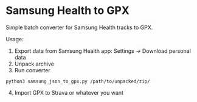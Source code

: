 # Samsung Health to GPX
Simple batch converter for Samsung Health tracks to GPX.

Usage:
1. Export data from Samsung Health app: Settings -> Download personal data
2. Unpack archive
3. Run converter
```
python3 samsung_json_to_gpx.py /path/to/unpacked/zip/
```
4. Import GPX to Strava or whatever you want
